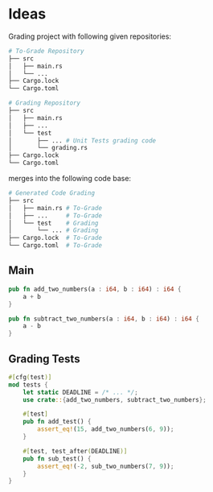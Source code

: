 # Ideas

Grading project with following given repositories:

```py
# To-Grade Repository 
├── src
│   ├── main.rs
│   └── ...
├── Cargo.lock
└── Cargo.toml

# Grading Repository
├── src
│   ├── main.rs
│   ├── ...
│   └── test
│       ├── ... # Unit Tests grading code
│       └── grading.rs
├── Cargo.lock
└── Cargo.toml
```

merges into the following code base:

```py
# Generated Code Grading
├── src
│   ├── main.rs # To-Grade
│   ├── ...     # To-Grade
│   └── test    # Grading
│       └── ... # Grading
├── Cargo.lock  # To-Grade
└── Cargo.toml  # To-Grade
```

## Main

```rs
pub fn add_two_numbers(a : i64, b : i64) : i64 {
    a + b
}

pub fn subtract_two_numbers(a : i64, b : i64) : i64 {
    a - b
}
```

## Grading Tests

```rs
#[cfg(test)]
mod tests {
    let static DEADLINE = /* ... */;
    use crate::{add_two_numbers, subtract_two_numbers};

    #[test]
    pub fn add_test() {
        assert_eq!(15, add_two_numbers(6, 9));
    }

    #[test, test_after(DEADLINE)]
    pub fn sub_test() {
        assert_eq!(-2, sub_two_numbers(7, 9));
    }
}
```
